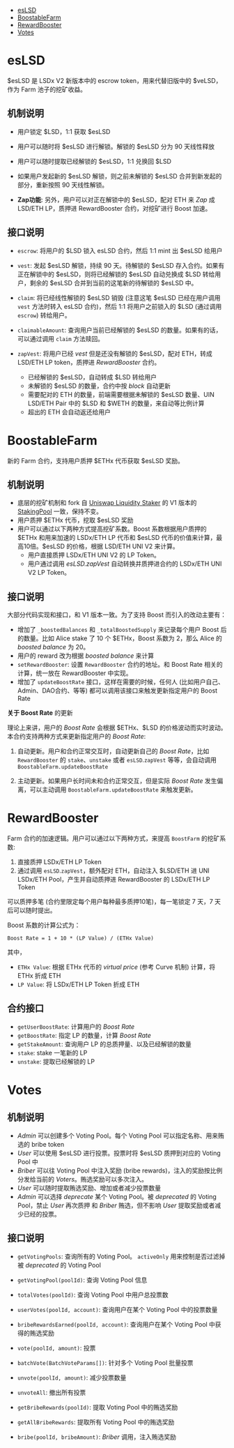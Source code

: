 
- [esLSD](#eslsd)
- [BoostableFarm](#boostablefarm)
- [RewardBooster](#rewardbooster)
- [Votes](#votes)

# esLSD

\$esLSD 是 LSDx V2 新版本中的 escrow token，用来代替旧版中的 \$veLSD，作为 Farm 池子的挖矿收益。

## 机制说明

- 用户锁定 \$LSD，1:1 获取 \$esLSD

- 用户可以随时将 \$esLSD 进行解锁。解锁的 \$esLSD 分为 90 天线性释放

- 用户可以随时提取已经解锁的 \$esLSD，1:1 兑换回 \$LSD

- 如果用户发起新的 \$esLSD 解锁，则之前未解锁的 \$esLSD 合并到新发起的部分，重新按照 90 天线性解锁。

- **Zap功能**: 另外，用户可以对正在解锁中的 $esLSD，配对 ETH 来 *Zap* 成 LSD/ETH LP，质押进 RewardBooster 合约，对挖矿进行 Boost 加速。

## 接口说明

- `escrow`: 将用户的 \$LSD 锁入 esLSD 合约，然后 1:1 mint 出 \$esLSD 给用户

- `vest`: 发起 \$esLSD 解锁，持续 90 天。待解锁的 \$esLSD 存入合约。如果有正在解锁中的 \$esLSD，则将已经解锁的 \$esLSD 自动兑换成 \$LSD 转给用户，剩余的 \$esLSD 合并到当前的这笔新的待解锁的 \$esLSD 中。

- `claim`: 将已经线性解锁的 \$esLSD 销毁 (注意这笔 \$esLSD 已经在用户调用 `vest` 方法时转入 esLSD 合约)，然后 1:1 将用户之前锁入的 \$LSD (通过调用 `escrow`) 转给用户。

- `claimableAmount`: 查询用户当前已经解锁的 \$esLSD 的数量。如果有的话，可以通过调用 `claim` 方法赎回。

- `zapVest`: 将用户已经 *vest* 但是还没有解锁的 \$esLSD，配对 ETH，转成 LSD/ETH LP token，质押进 *RewardBooster* 合约。
  - 已经解锁的 \$esLSD，自动转成 \$LSD 转给用户
  - 未解锁的 \$esLSD 的数量，合约中按 *block* 自动更新
  - 需要配对的 ETH 的数量，前端需要根据未解锁的 \$esLSD 数量、UIN LSD/ETH Pair 中的 \$LSD 和 \$WETH 的数量，来自动等比例计算
  - 超出的 ETH 会自动返还给用户

# BoostableFarm

新的 Farm 合约，支持用户质押 \$ETHx 代币获取 \$esLSD 奖励。

## 机制说明

- 底层的挖矿机制和 fork 自 [Uniswap Liquidity Staker](https://github.com/Uniswap/liquidity-staker) 的 V1 版本的 [StakingPool](../staking/StakingPool.sol) 一致，保持不变。
- 用户质押 \$ETHx 代币，挖取 \$esLSD 奖励
- 用户可以通过以下两种方式提高挖矿系数。Boost 系数根据用户质押的 \$ETHx 和用来加速的 LSDx/ETH LP 代币和 \$esLSD 代币的价值来计算，最高10倍。\$esLSD 的价格，根据 LSD/ETH UNI V2 来计算。
  - 用户直接质押 LSDx/ETH UNI V2 的 LP Token。
  - 用户通过调用 *esLSD.zapVest* 自动转换并质押进合约的 LSDx/ETH UNI V2 LP Token。

## 接口说明

大部分代码实现和接口，和 V1 版本一致。为了支持 Boost 而引入的改动主要有：

- 增加了 `_boostedBalances` 和 `_totalBoostedSupply` 来记录每个用户 Boost 后的数量。比如 Alice stake 了 10 个 \$ETHx，Boost 系数为 2，那么 Alice 的 *boosted balance* 为 20。
- 用户的 reward 改为根据 *boosted balance* 来计算
- `setRewardBooster`: 设置 `RewardBooster` 合约的地址。和 Boost Rate 相关的计算，统一放在 RewardBooster 中实现。
- 增加了 `updateBoostRate` 接口，这样在需要的时候，任何人 (比如用户自己、Admin、DAO合约、等等) 都可以调用该接口来触发更新指定用户的 Boost Rate

**关于 Boost Rate** 的更新

理论上来讲，用户的 *Boost Rate* 会根据 \$ETHx、\$LSD 的价格波动而实时波动。本合约支持两种方式来更新指定用户的 *Boost Rate*:

1. 自动更新。用户和合约正常交互时，自动更新自己的 *Boost Rate*，比如 `RewardBooster` 的 `stake`、`unstake` 或者 `esLSD`.`zapVest` 等等，会自动调用 `BoostableFarm.updateBoostRate`

2. 主动更新。如果用户长时间未和合约正常交互，但是实际 *Boost Rate* 发生偏离，可以主动调用 `BoostableFarm.updateBoostRate` 来触发更新。

# RewardBooster

Farm 合约的加速逻辑。用户可以通过以下两种方式，来提高 `BoostFarm` 的挖矿系数:

1. 直接质押 LSDx/ETH LP Token
2. 通过调用 `esLSD`.`zapVest`，额外配对 ETH，自动注入 \$LSD/ETH 进 UNI LSDx/ETH Pool，产生并自动质押进 RewardBooster 的 LSDx/ETH LP Token

可以质押多笔 (合约里限定每个用户每种最多质押10笔)，每一笔锁定 7 天，7 天后可以随时提出。

Boost 系数的计算公式为：

```
Boost Rate = 1 + 10 * (LP Value) / (ETHx Value)
```

其中，

- `ETHx Value`: 根据 ETHx 代币的 *virtual price* (参考 Curve 机制) 计算，将 ETHx 折成 ETH
- `LP Value`: 将 LSDx/ETH LP Token 折成 ETH

## 合约接口

- `getUserBoostRate`: 计算用户的 *Boost Rate*
- `getBoostRate`: 指定 LP 的数量，计算 *Boost Rate*
- `getStakeAmount`: 查询用户 LP 的总质押量、以及已经解锁的数量
- `stake`: stake 一笔新的 LP
- `unstake`: 提取已经解锁的 LP

# Votes

## 机制说明

- *Admin* 可以创建多个 Voting Pool。每个 Voting Pool 可以指定名称、用来贿选的 bribe token
- *User* 可以使用 \$esLSD 进行投票。投票时将 \$esLSD 质押到对应的 Voting Pool 中
- *Briber* 可以往 Voting Pool 中注入奖励 (bribe rewards)，注入的奖励按比例分发给当前的 *Voters*。贿选奖励可以多次注入。
- *User* 可以随时提取贿选奖励、增加或者减少投票数量
- *Admin* 可以选择 *deprecate* 某个 Voting Pool。被 *deprecated* 的 Voting Pool，禁止 *User* 再次质押 和 *Briber* 贿选，但不影响 *User* 提取奖励或者减少已经的投票。

## 接口说明

- `getVotingPools`: 查询所有的 Voting Pool。 `activeOnly` 用来控制是否过滤掉被 *deprecated* 的 Voting Pool

- `getVotingPool(poolId)`: 查询 Voting Pool 信息

- `totalVotes(poolId)`: 查询 Voting Pool 中用户总投票数

- `userVotes(poolId, account)`: 查询用户在某个 Voting Pool 中的投票数量

- `bribeRewardsEarned(poolId, account)`: 查询用户在某个 Voting Pool 中获得的贿选奖励

- `vote(poolId, amount)`: 投票

- `batchVote(BatchVoteParams[])`: 针对多个 Voting Pool 批量投票

- `unvote(poolId, amount)`: 减少投票数量

- `unvoteAll`: 撤出所有投票

- `getBribeRewards(poolId)`: 提取 Voting Pool 中的贿选奖励

- `getAllBribeRewards`: 提取所有 Voting Pool 中的贿选奖励

- `bribe(poolId, bribeAmount)`: *Briber* 调用，注入贿选奖励